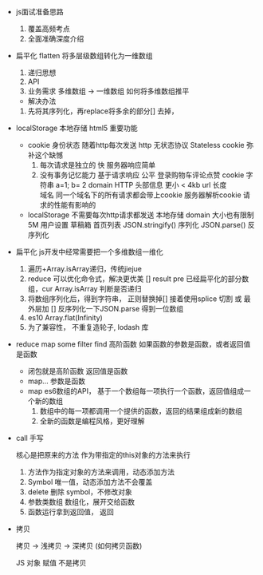 - js面试准备思路
    1. 覆盖高频考点
    2. 全面准确深度介绍

- 扁平化    flatten
    将多层级数组转化为一维数组
    1. 递归思想
    2. API
    3. 业务需求
        多维数组 -> 一维数组    如何将多维数组推平
    - 解决办法
    1. 先将其序列化，再replace将多余的部分[] 去掉，
- localStorage 本地存储 html5 重要功能
    - cookie 身份状态   随着http每次发送
        http 无状态协议 Stateless   cookie 弥补这个缺憾
        1. 每次请求是独立的
            快 服务器响应简单
        2. 没有事务记忆能力
            基于请求响应 公平
            登录购物车评论点赞 cookie 字符串  a=1; b= 2
            domain
        HTTP 头部信息 更小 < 4kb
        url 长度    
        域名 同一个域名下的所有请求都会带上cookie 服务器解析cookie
        请求的性能有影响的
    - localStorage 不需要每次http请求都发送
        本地存储    domain
        大小也有限制    5M  用户设置    草稿箱  首页列表
        JSON.stringify()    序列化
        JSON.parse()   反序列化
- 扁平化
    js开发中经常需要把一个多维数组一维化

    1. 遍历+Array.isArray递归，传统jiejue
    2. reduce 可以优化命令式，解决更优美
        [] result pre 已经扁平化的部分数组，cur Array.isArray 判断是否递归 
    3. 将数组序列化后，得到字符串， 正则替换掉[]
        接着使用splice 切割 或 最外层加 []
        反序列化一下JSON.parse 得到一位数组
    4. es10 Array.flat(Infinity)
    5. 为了兼容性， 不重复造轮子, lodash 库

- reduce map some filter find   高阶函数
    如果函数的参数是函数，或者返回值是函数
    - 闭包就是高阶函数 返回值是函数
    - map... 参数是函数
    - map
        es6数组的API， 基于一个数组每一项执行一个函数，返回值组成一个新的数组
        1. 数组中的每一项都调用一个提供的函数，返回的结果组成新的数组
        2. 全新的函数是编程风格，更好理解

- call 手写


    核心是把原来的方法  作为带指定的this对象的方法来执行
    1. 方法作为指定对象的方法来调用，动态添加方法
    2. Symbol 唯一值，动态添加方法不会覆盖
    3. delete 删除 symbol，不修改对象
    4. 参数类数组 数组化，展开交给函数
    5. 函数运行拿到返回值， 返回

- 拷贝

    拷贝 -> 浅拷贝 -> 深拷贝 (如何拷贝函数)

    JS 对象 赋值 不是拷贝
    

